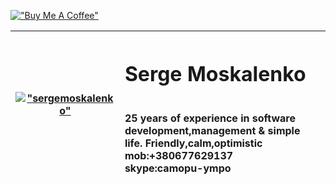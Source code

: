 [!["Buy Me A Coffee"](https://www.buymeacoffee.com/assets/img/custom_images/orange_img.png)](https://www.buymeacoffee.com/sergemoskalenko)

| [!["sergemoskalenko"](https://avatars.githubusercontent.com/u/1941586?v=4)](https://github.com/sergemoskalenko) | <h1>Serge Moskalenko</h1><br> 25 years of experience in software development,management & simple life. Friendly,calm,optimistic<br> mob:+380677629137<br> skype:camopu-ympo |
|---|:---|


